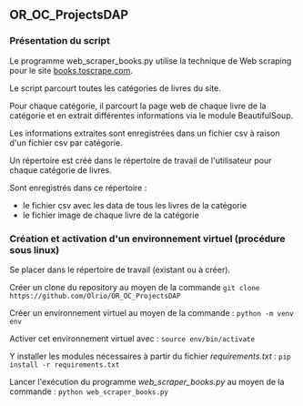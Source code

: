 ## OR_OC_ProjectsDAP

### Présentation du script

Le programme web_scraper_books.py utilise la technique de Web scraping pour le site [books.toscrape.com](http://books.toscrape.com).  

Le script parcourt toutes les catégories de livres du site.  

Pour chaque catégorie, il parcourt la page web de chaque livre de la catégorie et en extrait différentes informations via le module BeautifulSoup.  

Les informations extraites sont enregistrées dans un fichier csv à raison d'un fichier csv par catégorie.  

Un répertoire est créé dans le répertoire de travail de l'utilisateur pour chaque catégorie de livres.  

Sont enregistrés dans ce répertoire :
* le fichier csv avec les data de tous les livres de la catégorie
* le fichier image de chaque livre de la catégorie
      
### Création et activation d'un environnement virtuel (procédure sous linux)

Se placer dans le répertoire de travail (existant ou à créer).  
  
Créer un clone du repository au moyen de la commande `git clone https://github.com/Olrio/OR_OC_ProjectsDAP`  

Créer un environnement virtuel au moyen de la commande : `python -m venv env` 

Activer cet environnement virtuel  avec : `source env/bin/activate`    

Y installer les modules nécessaires à partir du fichier *requirements.txt* : `pip install -r requirements.txt` 

Lancer l'exécution du programme *web_scraper_books.py* au moyen de la commande : `python web_scraper_books.py`  
